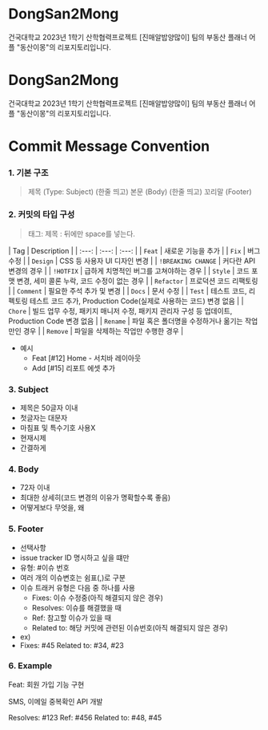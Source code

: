 # DongSan2Mong
건국대학교 2023년 1학기 산학협력프로젝트 [진매알밥양많이] 팀의 부동산 플래너 어플 "동산이몽"의 리포지토리입니다.

# DongSan2Mong
건국대학교 2023년 1학기 산학협력프로젝트 [진매알밥양많이] 팀의 부동산 플래너 어플 "동산이몽"의 리포지토리입니다.

# Commit Message Convention
### 1. 기본 구조
> 제목 (Type: Subject)
> (한줄 띄고)
> 본문 (Body)
> (한줄 띄고)
> 꼬리말 (Footer)

### 2. 커밋의 타입 구성
> 태그: 제목
> : 뒤에만 space를 넣는다.

| Tag | Description |
| :---: | :---: | :---: |
| `Feat` | 새로운 기능을 추가 |
| `Fix` | 버그 수정 |
| `Design` | CSS 등 사용자 UI 디자인 변경 |
| `!BREAKING CHANGE` | 커다란 API 변경의 경우 |
| `!HOTFIX` | 급하게 치명적인 버그를 고쳐야하는 경우 |
| `Style` | 코드 포맷 변경, 세미 콜론 누락, 코드 수정이 없는 경우 |
| `Refactor` | 프로덕션 코드 리팩토링 |
| `Comment` | 필요한 주석 추가 및 변경 |
| `Docs` | 문서 수정 |
| `Test` | 테스트 코드, 리펙토링 테스트 코드 추가, Production Code(실제로 사용하는 코드) 변경 없음 |
| `Chore` | 빌드 업무 수정, 패키지 매니저 수정, 패키지 관리자 구성 등 업데이트, Production Code 변경 없음 |
| `Rename` | 파일 혹은 폴더명을 수정하거나 옮기는 작업만인 경우 |
| `Remove` | 파일을 삭제하는 작업만 수행한 경우 |

- 예시
  - Feat [#12] Home - 서치바 레이아웃
  - Add [#15] 리포트 에셋 추가

### 3. Subject
- 제목은 50글자 이내
- 첫글자는 대문자
- 마침표 및 특수기호 사용X
- 현재시제
- 간결하게

### 4. Body
- 72자 이내
- 최대한 상세히(코드 변경의 이유가 명확할수록 좋음)
- 어떻게보다 무엇을, 왜

### 5. Footer
- 선택사항
- issue tracker ID 명시하고 싶을 떄만
- 유형: #이슈 번호
- 여러 개의 이슈변호는 쉼표(,)로 구분
- 이슈 트래커 유형은 다음 중 하나를 사용
  - Fixes: 이슈 수정중(아직 해결되지 않은 경우)
  - Resolves: 이슈를 해결했을 때
  - Ref: 참고할 이슈가 있을 때
  - Related to: 해당 커밋에 관련된 이슈번호(아직 해결되지 않은 경우)
- ex)
- Fixes: #45 Related to: #34, #23

### 6. Example
Feat: 회원 가입 기능 구현

SMS, 이메일 중복확인 API 개발

Resolves: #123
Ref: #456
Related to: #48, #45
